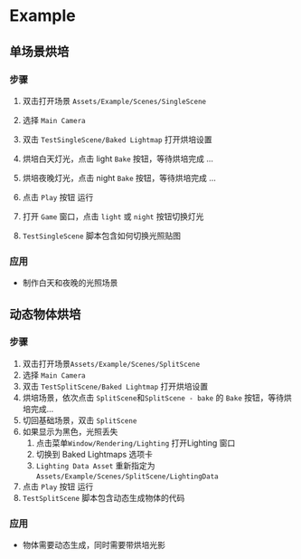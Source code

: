# Example

## 单场景烘培 

### 步骤

1. 双击打开场景 `Assets/Example/Scenes/SingleScene`

2. 选择 `Main Camera`

3. 双击 `TestSingleScene/Baked Lightmap` 打开烘培设置

4. 烘培白天灯光，点击 light `Bake` 按钮，等待烘培完成 ...

5. 烘培夜晚灯光，点击 night `Bake` 按钮，等待烘培完成 ...

6. 点击 `Play` 按钮 运行

7. 打开 `Game` 窗口，点击 `light` 或 `night`  按钮切换灯光

8. `TestSingleScene` 脚本包含如何切换光照贴图

   

### 应用

- 制作白天和夜晚的光照场景



## 动态物体烘培

### 步骤

1. 双击打开场景`Assets/Example/Scenes/SplitScene`
2. 选择 `Main Camera`
3. 双击 `TestSplitScene/Baked Lightmap` 打开烘培设置
4. 烘培场景，依次点击 `SplitScene`和`SplitScene - bake` 的 `Bake` 按钮，等待烘培完成...
5. 切回基础场景，双击 `SplitScene` 
6. 如果显示为黑色，光照丢失
   1. 点击菜单`Window/Rendering/Lighting` 打开Lighting 窗口
   2. 切换到 Baked Lightmaps 选项卡
   3. `Lighting Data Asset` 重新指定为`Assets/Example/Scenes/SplitScene/LightingData`
7. 点击 `Play` 按钮 运行
8. `TestSplitScene` 脚本包含动态生成物体的代码



### 应用

- 物体需要动态生成，同时需要带烘培光影